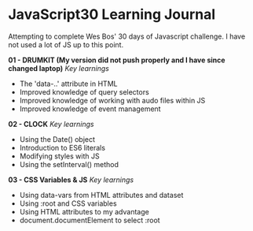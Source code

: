 # JavaScript30 Learning Journal

Attempting to complete Wes Bos' 30 days of Javascript challenge. I have not used a lot of JS up to this point.

**01 - DRUMKIT (My version did not push properly and I have since changed laptop)**
*Key learnings*

+ The 'data-..' attribute in HTML
+ Improved knowledge of query selectors
+ Improved knowledge of working with audo files within JS
+ Improved knowledge of event management

**02 - CLOCK**
*Key learnings*

+ Using the Date() object
+ Introduction to ES6 literals
+ Modifying styles with JS
+ Using the setInterval() method

**03 - CSS Variables & JS**
*Key learnings*

+ Using data-vars from HTML attributes and dataset
+ Using :root and CSS variables
+ Using HTML attributes to my advantage
+ document.documentElement to select :root

